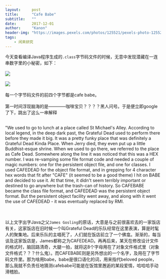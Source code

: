 ```yaml
---
layout:     post
title:      "Cafe Babe"
subtitle:   ""
date:       2017-12-01
author:     "Kanon"
header-img: "https://images.pexels.com/photos/125521/pexels-photo-125521.jpeg?w=1260&h=750&auto=compress&cs=tinysrgb"
tags:
    - 闲来研究
---
```



今天查看编译Java程序生成的`.class`字节码文件的时候，无意中发现潜藏在一连串数字里的小秘密，如下：
<br><br>
![](http://oyrpkn4bk.bkt.clouddn.com/%E5%AD%97%E8%8A%82%E7%A0%811.JPG)
<br><br>
![](http://oyrpkn4bk.bkt.clouddn.com/%E5%AD%97%E8%8A%82%E7%A0%812.JPG)
<br><br>
每一个字节码文件的前四个字节都是cafe babe。
<br><br>
第一时间浮现脑海的是————咖啡宝贝？？？？黑人问号。于是便立即google了下，跳出了这么一串解释
<br><br>

"We used to go to lunch at a place called St Michael's Alley. According to local legend, in the deep dark past, the Grateful Dead used
to perform there before they made it big. It was a pretty funky place that was definitely a Grateful Dead Kinda Place. When Jerry died,
they even put up a little Buddhist-esque shrine. When we used to go there, we referred to the place as Cafe Dead. Somewhere along the line it was noticed that this was a HEX number. I was re-vamping some file format code and needed a couple of magic numbers: one for the
persistent object file, and one for classes. I used CAFEDEAD for the object file format, and in grepping for 4 character hex words that
fit after "CAFE" (it seemed to be a good theme) I hit on BABE and decided to use it. At that time, it didn't seem terribly important or
destined to go anywhere but the trash-can of history. So CAFEBABE became the class file format, and CAFEDEAD was the persistent object
format. But the persistent object facility went away, and along with it went the use of CAFEDEAD - it was eventually replaced by RMI.


<br><br>
以上文字出字Java之父`James Gosling`的原话，大意是与之前很喜欢去的一家饭店有关，这家饭店在旧时候一个叫Grateful Dead的乐队经常在这里表演，算是时髦人的聚集地。后来乐队的主唱死了，人们就在饭店前立了一个佛龛。渐渐的，每当谈及这家饭店是，James都称之为CAFEDEAD。再再后来，某天在修改设计文件的格式时，脑回路清奇，大腿一拍，就将这8个字母用在了对象文件格式里（对象文件格式？？？什么鬼）。而CAFEBABE则是另外想出的一个名字，及用在了字节码文件里。那为啥用babe，babe是很口语化的词，用来指代beloved people，那么我就不负责任地猜测cafebabe可能是在饭馆里邂逅的某段爱情，哈哈哈手动滑稽脸。
<br><br><br><br>
